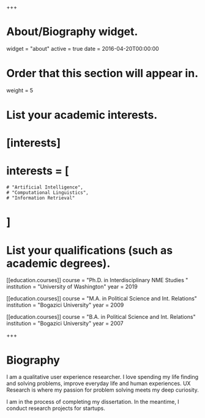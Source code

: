 +++
# About/Biography widget.
widget = "about"
active = true
date = 2016-04-20T00:00:00

# Order that this section will appear in.
weight = 5

# List your academic interests.
# [interests]
#   interests = [
    # "Artificial Intelligence",
    # "Computational Linguistics",
    # "Information Retrieval"
  # ]

# List your qualifications (such as academic degrees).
[[education.courses]]
  course = "Ph.D. in Interdisciplinary NME Studies "
  institution = "University of Washington"
  year = 2019

[[education.courses]]
  course = "M.A. in Political Science and Int. Relations"
  institution = "Bogazici University"
  year = 2009

[[education.courses]]
  course = "B.A. in Political Science and Int. Relations"
  institution = "Bogazici University"
  year = 2007
 
+++

# Biography

I am a qualitative user experience researcher. I love spending my life finding and solving problems, improve everyday life and human experiences. UX Research is where my passion for problem solving meets my deep curiosity. 

I am in the process of completing my dissertation. In the meantime, I conduct research projects for startups.
